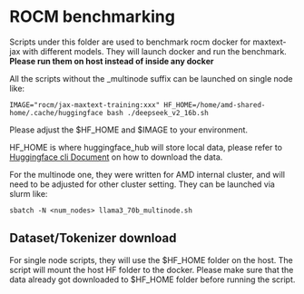 # ROCM benchmarking
Scripts under this folder are used to benchmark rocm docker for maxtext-jax with different models. They will launch docker and run the benchmark. **Please run them on host instead of inside any docker**

All the scripts without the _multinode suffix can be launched on single node like:
```
IMAGE="rocm/jax-maxtext-training:xxx" HF_HOME=/home/amd-shared-home/.cache/huggingface bash ./deepseek_v2_16b.sh
```
Please adjust the $HF_HOME and $IMAGE to your environment. 

HF_HOME is where huggingface_hub will store local data, please refer to [Huggingface cli Document](https://huggingface.co/docs/huggingface_hub/main/en/guides/cli#huggingface-cli-download) on how to download the data.

For the multinode one, they were written for AMD internal cluster, and will need to be adjusted for other cluster setting. They can be launched via slurm like:
```
sbatch -N <num_nodes> llama3_70b_multinode.sh
```
## Dataset/Tokenizer download
For single node scripts, they will use the $HF_HOME folder on the host. The script will mount the host HF folder to the docker. Please make sure that the data already got downloaded to $HF_HOME folder before running the script.